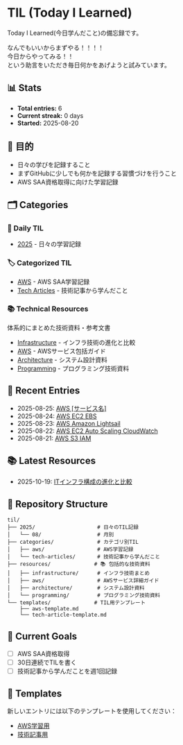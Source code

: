 # TIL (Today I Learned)

Today I Learned(今日学んだこと)の備忘録です。

なんでもいいからまずやる！！！！  
今日からやってみる！！  
という助言をいただき毎日何かをあげようと試みています。

## 📊 Stats

- **Total entries:** 6
- **Current streak:** 0 days
- **Started:** 2025-08-20

## 🎯 目的

- 日々の学びを記録すること
- まずGitHubに少しでも何かを記録する習慣づけを行うこと
- AWS SAA資格取得に向けた学習記録

## 🗂️ Categories

### 📅 Daily TIL

- [2025](./2025/) - 日々の学習記録

### 🏷️ Categorized TIL

- [AWS](./categories/aws/) - AWS SAA学習記録
- [Tech Articles](./categories/tech-articles/) - 技術記事から学んだこと

### 📚 Technical Resources

体系的にまとめた技術資料・参考文書
- [Infrastructure](./resources/infrastructure/) - インフラ技術の進化と比較
- [AWS](./resources/aws/) - AWSサービス包括ガイド  
- [Architecture](./resources/architecture/) - システム設計資料
- [Programming](./resources/programming/) - プログラミング技術資料

## 📝 Recent Entries

- 2025-08-25: [AWS [サービス名]](./2025/08/20250825.md)
- 2025-08-24: [AWS EC2 EBS](./2025/08/20250824.md)
- 2025-08-23: [AWS Amazon Lightsail](./2025/08/20250823-.md)
- 2025-08-22: [AWS EC2 Auto Scaling CloudWatch](./2025/08/20250822.md)
- 2025-08-21: [AWS S3 IAM](./2025/08/20250821.md)

## 📚 Latest Resources

- 2025-10-19: [ITインフラ構成の進化と比較](./resources/infrastructure/infrastructure_evolution.md)

## 📁 Repository Structure

```
til/
├── 2025/                    # 日々のTIL記録
│   └── 08/                  # 月別
├── categories/              # カテゴリ別TIL
│   ├── aws/                 # AWS学習記録
│   └── tech-articles/       # 技術記事から学んだこと
├── resources/              # 📚 包括的な技術資料
│   ├── infrastructure/      # インフラ技術まとめ
│   ├── aws/                 # AWSサービス詳細ガイド
│   ├── architecture/        # システム設計資料
│   └── programming/         # プログラミング技術資料
└── templates/              # TIL用テンプレート
    ├── aws-template.md
    └── tech-article-template.md
```

## 🎯 Current Goals

- [ ] AWS SAA資格取得
- [ ] 30日連続でTILを書く
- [ ] 技術記事から学んだことを週1回記録

## 📝 Templates

新しいエントリには以下のテンプレートを使用してください：
- [AWS学習用](./templates/aws-template.md)
- [技術記事用](./templates/tech-article-template.md)
